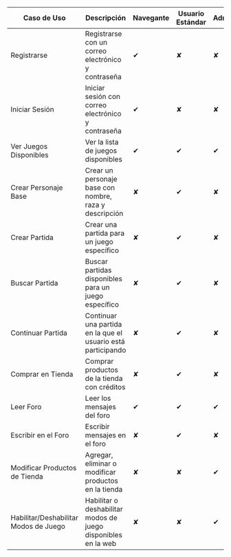 | Caso de Uso                           | Descripción                                                   | Navegante | Usuario Estándar | Administrador |
|---------------------------------------|---------------------------------------------------------------|-----------|------------------|---------------|
| Registrarse                           | Registrarse con un correo electrónico y contraseña            | ✔         | ✘                | ✘             |
| Iniciar Sesión                        | Iniciar sesión con correo electrónico y contraseña            | ✔         | ✘                | ✘             |
| Ver Juegos Disponibles                | Ver la lista de juegos disponibles                            | ✔         | ✔                | ✔             |
| Crear Personaje Base                  | Crear un personaje base con nombre, raza y descripción        | ✘         | ✔                | ✘             |
| Crear Partida                         | Crear una partida para un juego específico                    | ✘         | ✔                | ✘             |
| Buscar Partida                        | Buscar partidas disponibles para un juego específico          | ✘         | ✔                | ✘             |
| Continuar Partida                     | Continuar una partida en la que el usuario está participando  | ✘         | ✔                | ✘             |
| Comprar en Tienda                     | Comprar productos de la tienda con créditos                   | ✘         | ✔                | ✘             |
| Leer Foro                             | Leer los mensajes del foro                                    | ✔         | ✔                | ✔             |
| Escribir en el Foro                   | Escribir mensajes en el foro                                  | ✘         | ✔                | ✘             |
| Modificar Productos de Tienda         | Agregar, eliminar o modificar productos en la tienda          | ✘         | ✘                | ✔             |
| Habilitar/Deshabilitar Modos de Juego | Habilitar o deshabilitar modos de juego disponibles en la web | ✘         | ✘                | ✔             |

